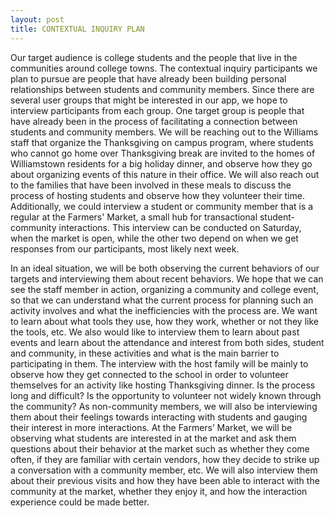 ```yaml
---
layout: post
title: CONTEXTUAL INQUIRY PLAN
---
```


Our target audience is college students and the people that live in the communities around college towns. The contextual inquiry participants we plan to pursue are people that have already been building personal relationships between students and community members. Since there are several user groups that might be interested in our app, we hope to interview participants from each group. One target group is people that have already been in the process of facilitating a connection between students and community members. We will be reaching out to the Williams staff that organize the Thanksgiving on campus program, where students who cannot go home over Thanksgiving break are invited to the homes of Williamstown residents for a big holiday dinner, and observe how they go about organizing events of this nature in their office. We will also reach out to the families that have been involved in these meals to discuss the process of hosting students and observe how they volunteer their time. Additionally, we could interview a student or community member that is a regular at the Farmers' Market, a small hub for transactional student-community interactions. This interview can be conducted on Saturday, when the market is open, while the other two depend on when we get responses from our participants, most likely next week.

In an ideal situation, we will be both observing the current behaviors of our targets and interviewing them about recent behaviors. We hope that we can see the staff member in action, organizing a community and college event, so that we can understand what the current process for planning such an activity involves and what the inefficiencies with the process are. We want to learn about what tools they use, how they work, whether or not they like the tools, etc. We also would like to interview them to learn about past events and learn about the attendance and interest from both sides, student and community, in these activities and what is the main barrier to participating in them. The interview with the host family will be mainly to observe how they get connected to the school in order to volunteer themselves for an activity like hosting Thanksgiving dinner. Is the process long and difficult? Is the opportunity to volunteer not widely known through the community? As non-community members, we will also be interviewing them about their feelings towards interacting with students and gauging their interest in more interactions. At the Farmers’ Market, we will be observing what students are interested in at the market and ask them questions about their behavior at the market such as whether they come often, if they are familiar with certain vendors, how they decide to strike up a conversation with a community member, etc. We will also interview them about their previous visits and how they have been able to interact with the community at the market, whether they enjoy it, and how the interaction experience could be made better.
